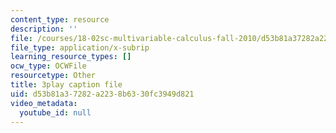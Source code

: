 ```yaml
---
content_type: resource
description: ''
file: /courses/18-02sc-multivariable-calculus-fall-2010/d53b81a37282a2238b6330fc3949d821_YmAMEi-Faz8.srt
file_type: application/x-subrip
learning_resource_types: []
ocw_type: OCWFile
resourcetype: Other
title: 3play caption file
uid: d53b81a3-7282-a223-8b63-30fc3949d821
video_metadata:
  youtube_id: null
---
```

